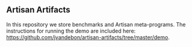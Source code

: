 ## Artisan Artifacts

In this repository we store benchmarks and Artisan meta-programs. The instructions for running the demo are included here:
https://github.com/jvandebon/artisan-artifacts/tree/master/demo.
